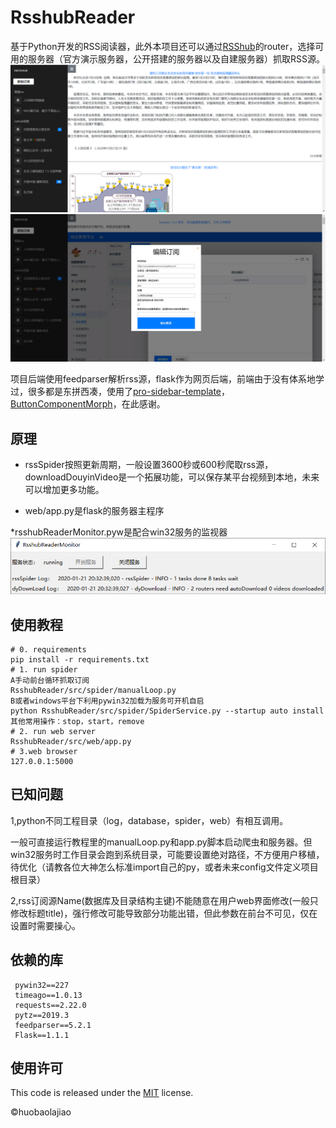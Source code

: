 # RsshubReader
 基于Python开发的RSS阅读器，此外本项目还可以通过[RSShub](https://github.com/DIYgod/RSSHub)的router，选择可用的服务器（官方演示服务器，公开搭建的服务器以及自建服务器）抓取RSS源。
 ![RsshubReader](https://github.com/huobaolajiao/RsshubReader/blob/master/img/WebRss.png)
 ![RsshubReader]( https://github.com/huobaolajiao/RsshubReader/blob/master/img/editRss.png)
 
 项目后端使用feedparser解析rss源，flask作为网页后端，前端由于没有体系地学过，很多都是东拼西凑，使用了[pro-sidebar-template](https://github.com/azouaoui-med/pro-sidebar-template)，[ButtonComponentMorph](https://github.com/codrops/ButtonComponentMorph)，在此感谢。

## 原理
* rssSpider按照更新周期，一般设置3600秒或600秒爬取rss源，downloadDouyinVideo是一个拓展功能，可以保存某平台视频到本地，未来可以增加更多功能。

* web/app.py是flask的服务器主程序

*rsshubReaderMonitor.pyw是配合win32服务的监视器
 ![RsshubReaderMonitor](https://github.com/huobaolajiao/RsshubReader/blob/master/img/monitor.png)
## 使用教程
```
# 0. requirements
pip install -r requirements.txt
# 1. run spider
A手动前台循环抓取订阅
RsshubReader/src/spider/manualLoop.py
B或者windows平台下利用pywin32加载为服务可开机自启
python RsshubReader/src/spider/SpiderService.py --startup auto install   其他常用操作：stop，start，remove
# 2. run web server
RsshubReader/src/web/app.py
# 3.web browser
127.0.0.1:5000
```

## 已知问题
 1,python不同工程目录（log，database，spider，web）有相互调用。
  
 一般可直接运行教程里的manualLoop.py和app.py脚本启动爬虫和服务器。但win32服务时工作目录会跑到系统目录，可能要设置绝对路径，不方便用户移植，待优化（请教各位大神怎么标准import自己的py，或者未来config文件定义项目根目录）
 
 2,rss订阅源Name(数据库及目录结构主键)不能随意在用户web界面修改(一般只修改标题title)，强行修改可能导致部分功能出错，但此参数在前台不可见，仅在设置时需要操心。
## 依赖的库
``` 
 pywin32==227
 timeago==1.0.13
 requests==2.22.0
 pytz==2019.3
 feedparser==5.2.1
 Flask==1.1.1
 ```
 
## 使用许可
This code is released under the [MIT](https://github.com/azouaoui-med/pro-sidebar-template/blob/gh-pages/LICENSE) license.

©huobaolajiao
